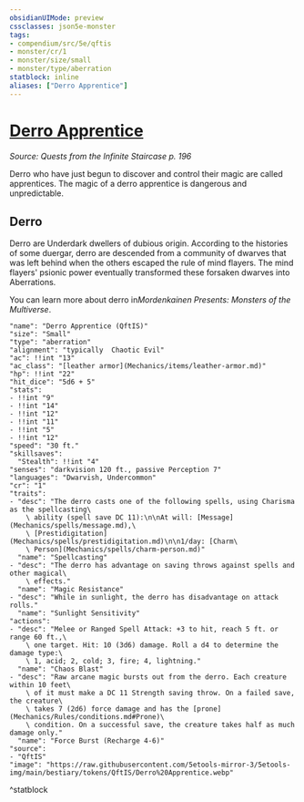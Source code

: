```yaml
---
obsidianUIMode: preview
cssclasses: json5e-monster
tags:
- compendium/src/5e/qftis
- monster/cr/1
- monster/size/small
- monster/type/aberration
statblock: inline
aliases: ["Derro Apprentice"]
---
```

# [Derro Apprentice](Mechanics\bestiary\aberration/derro-apprentice-qftis.md)
*Source: Quests from the Infinite Staircase p. 196*  

Derro who have just begun to discover and control their magic are called apprentices. The magic of a derro apprentice is dangerous and unpredictable.

## Derro

Derro are Underdark dwellers of dubious origin. According to the histories of some duergar, derro are descended from a community of dwarves that was left behind when the others escaped the rule of mind flayers. The mind flayers' psionic power eventually transformed these forsaken dwarves into Aberrations.

You can learn more about derro in*Mordenkainen Presents: Monsters of the Multiverse*.

```statblock
"name": "Derro Apprentice (QftIS)"
"size": "Small"
"type": "aberration"
"alignment": "typically  Chaotic Evil"
"ac": !!int "13"
"ac_class": "[leather armor](Mechanics/items/leather-armor.md)"
"hp": !!int "22"
"hit_dice": "5d6 + 5"
"stats":
- !!int "9"
- !!int "14"
- !!int "12"
- !!int "11"
- !!int "5"
- !!int "12"
"speed": "30 ft."
"skillsaves":
  "Stealth": !!int "4"
"senses": "darkvision 120 ft., passive Perception 7"
"languages": "Dwarvish, Undercommon"
"cr": "1"
"traits":
- "desc": "The derro casts one of the following spells, using Charisma as the spellcasting\
    \ ability (spell save DC 11):\n\nAt will: [Message](Mechanics/spells/message.md),\
    \ [Prestidigitation](Mechanics/spells/prestidigitation.md)\n\n1/day: [Charm\
    \ Person](Mechanics/spells/charm-person.md)"
  "name": "Spellcasting"
- "desc": "The derro has advantage on saving throws against spells and other magical\
    \ effects."
  "name": "Magic Resistance"
- "desc": "While in sunlight, the derro has disadvantage on attack rolls."
  "name": "Sunlight Sensitivity"
"actions":
- "desc": "Melee or Ranged Spell Attack: +3 to hit, reach 5 ft. or range 60 ft.,\
    \ one target. Hit: 10 (3d6) damage. Roll a d4 to determine the damage type:\
    \ 1, acid; 2, cold; 3, fire; 4, lightning."
  "name": "Chaos Blast"
- "desc": "Raw arcane magic bursts out from the derro. Each creature within 10 feet\
    \ of it must make a DC 11 Strength saving throw. On a failed save, the creature\
    \ takes 7 (2d6) force damage and has the [prone](Mechanics/Rules/conditions.md#Prone)\
    \ condition. On a successful save, the creature takes half as much damage only."
  "name": "Force Burst (Recharge 4-6)"
"source":
- "QftIS"
"image": "https://raw.githubusercontent.com/5etools-mirror-3/5etools-img/main/bestiary/tokens/QftIS/Derro%20Apprentice.webp"
```
^statblock